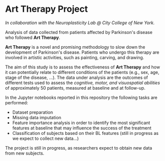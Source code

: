 # Art Therapy Project

*In collaboration with the Neuroplasticity Lab @ City College of New York.*

Analysis of data collected from patients affected by Parkinson's disease who followed **Art Therapy**.

**Art Therapy** is a novel and promising methodology to slow down the development of Parkinson's disease. Patients who undergo this therapy are involved in artistic activities, such as painting, carving, and drawing.   

The aim of this study is to assess the effectiveness of **Art Therapy** and how it can potentially relate to different conditions of the patients (e.g., sex, age, stage of the disease, ...). The data under analysis are the outcomes of different tests used to assess the *cognitive, motor, and visuospatial abilities* of approximately 50 patients, measured at baseline and at follow-up. 

In the Jupyter notebooks reported in this repository the following tasks are performed:
- Dataset preparation
- Missing data imputation
- Feature importance analysis in order to identify the most significant features at baseline that may influence the success of the treatment
- Classification of subjects based on their BL features (still in progress as we expect to collect new data...)

The project is still in progress, as researchers expect to obtain new data from new subjects.
